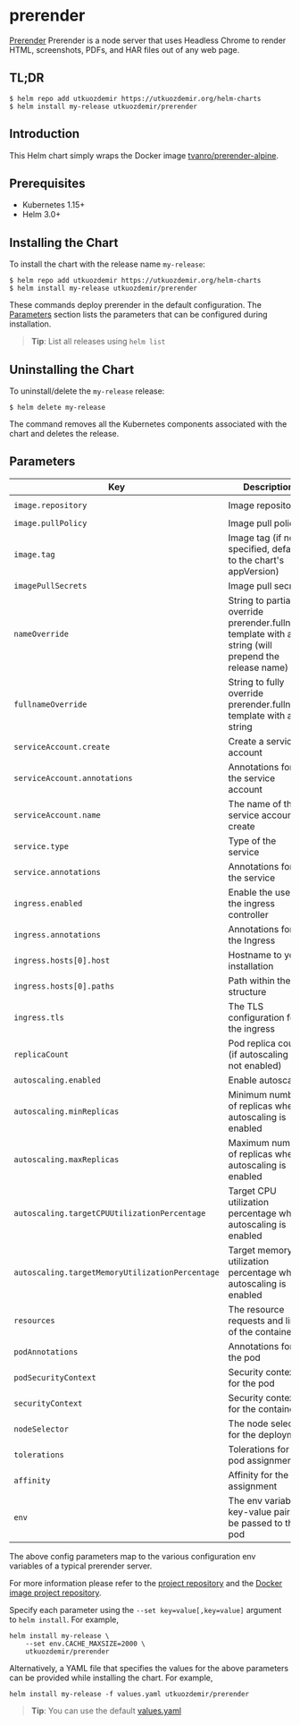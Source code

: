 # prerender

[Prerender](https://github.com/prerender/prerender) Prerender is a node server that uses 
Headless Chrome to render HTML, screenshots, PDFs, and HAR files out of any web page.

## TL;DR

```console
$ helm repo add utkuozdemir https://utkuozdemir.org/helm-charts
$ helm install my-release utkuozdemir/prerender
```

## Introduction

This Helm chart simply wraps the Docker image 
[tvanro/prerender-alpine](https://github.com/tvanro/prerender-alpine).

## Prerequisites

- Kubernetes 1.15+
- Helm 3.0+

## Installing the Chart

To install the chart with the release name `my-release`:

```console
$ helm repo add utkuozdemir https://utkuozdemir.org/helm-charts
$ helm install my-release utkuozdemir/prerender
```

These commands deploy prerender in the default configuration.
The [Parameters](#parameters) section lists the parameters
that can be configured during installation.

> **Tip**: List all releases using `helm list`

## Uninstalling the Chart

To uninstall/delete the `my-release` release:

```console
$ helm delete my-release
```

The command removes all the Kubernetes components associated with the chart and deletes the release.

## Parameters

| Key | Description | Default |
|-----|------|---------|
| `image.repository` | Image repository | `"prerender/prerender-single-process"` |
| `image.pullPolicy` | Image pull policy | `"IfNotPresent"` |
| `image.tag` | Image tag (if not specified, defaults to the chart's appVersion) | `""` |
| `imagePullSecrets` | Image pull secrets | `[]` |
| `nameOverride` | String to partially override prerender.fullname template with a string (will prepend the release name) | `""` |
| `fullnameOverride` | String to fully override prerender.fullname template with a string | `""` |
| `serviceAccount.create` | Create a service account | `true` |
| `serviceAccount.annotations` | Annotations for the service account | `{}` |
| `serviceAccount.name` | The name of the service account to create | `""` |
| `service.type` | Type of the service | `"ClusterIP"` |
| `service.annotations` | Annotations for the service | `{}` |
| `ingress.enabled` | Enable the use of the ingress controller | `false` |
| `ingress.annotations` | Annotations for the Ingress | `{}` |
| `ingress.hosts[0].host` | Hostname to your installation | `chart-example.local` |
| `ingress.hosts[0].paths` | Path within the url structure | `[]` |
| `ingress.tls` | The TLS configuration for the ingress | `[]` |
| `replicaCount` | Pod replica count (if autoscaling is not enabled) | `1` |
| `autoscaling.enabled` | Enable autoscaling | `false`                                                      |
| `autoscaling.minReplicas` | Minimum number of replicas when autoscaling is enabled | `1`                                                          |
| `autoscaling.maxReplicas` | Maximum number of replicas when autoscaling is enabled | `10`                                                         |
| `autoscaling.targetCPUUtilizationPercentage` | Target CPU utilization percentage when autoscaling is enabled | `80`                                                        |
| `autoscaling.targetMemoryUtilizationPercentage` | Target memory utilization percentage when autoscaling is enabled | `nil`
| `resources` | The resource requests and limits of the container | `{}` |
| `podAnnotations` | Annotations for the pod | `{}` |
| `podSecurityContext` | Security context for the pod | `{}` |
| `securityContext` | Security context for the container | `{}` |
| `nodeSelector` | The node selector for the deployment | `{}` |
| `tolerations` | Tolerations for the pod assignment | `[]` |
| `affinity` | Affinity for the pod assignment | `{}` |
| `env` | The env variable key-value pairs to be passed to the pod | `{"NODE_ENV":"production"}` |

The above config parameters map to the various configuration env variables of a typical prerender server.

For more information please refer to the
[project repository](https://github.com/prerender/prerender) 
and the [Docker image project repository](https://github.com/tvanro/prerender-alpine).

Specify each parameter using the `--set key=value[,key=value]` argument to `helm install`. For example,

```console
helm install my-release \
    --set env.CACHE_MAXSIZE=2000 \
    utkuozdemir/prerender
```

Alternatively, a YAML file that specifies the values for the above parameters
can be provided while installing the chart. For example,

```console
helm install my-release -f values.yaml utkuozdemir/prerender
```

> **Tip**: You can use the default [values.yaml](values.yaml)
